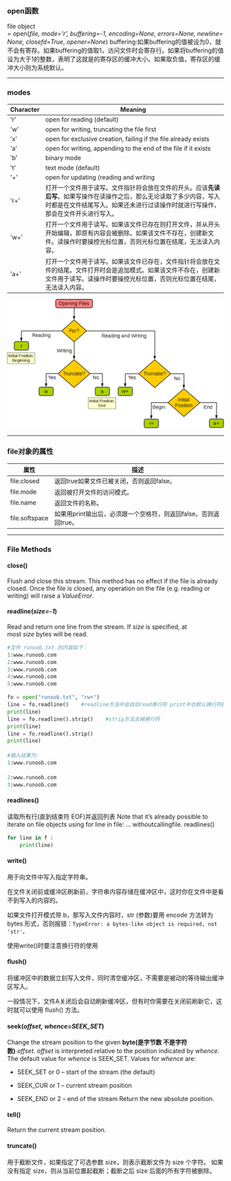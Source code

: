 ### **open函数**
file object = open(*file, mode=’r’, buffering=-1, encoding=None, errors=None, newline=None, closefd=True, opener=None*)
buffering:如果buffering的值被设为0，就不会有寄存。如果buffering的值取1，访问文件时会寄存行。如果将buffering的值设为大于1的整数，表明了这就是的寄存区的缓冲大小。如果取负值，寄存区的缓冲大小则为系统默认。
***
### **modes**

Character|Meaning
-|-
'r'|	open for reading (default)
'w'	|open for writing, truncating the file first
'x'	|open for exclusive creation, failing if the file already exists
'a'	|open for writing, appending to the end of the file if it exists
'b'	|binary mode
't'	|text mode (default)
'+'	|open for updating (reading and writing
'r+'|	打开一个文件用于读写。文件指针将会放在文件的开头。应该**先读后写**。如果写操作在读操作之后，那么无论读取了多少内容，写入时都是在文件结尾写入。如果还未进行过读操作时就进行写操作，那会在文件开头进行写入。
'w+'|	打开一个文件用于读写。如果该文件已存在则打开文件，并从开头开始编辑，即原有内容会被删除。如果该文件不存在，创建新文件。读操作时要操控光标位置，否则光标位置在结尾，无法读入内容。
'a+'|	打开一个文件用于读写。如果该文件已存在，文件指针将会放在文件的结尾。文件打开时会是追加模式。如果该文件不存在，创建新文件用于读写。读操作时要操控光标位置，否则光标位置在结尾，无法读入内容。
![avatar](/pic/读写模式.png)
***
### **file对象的属性**
属性|	描述
-|-
file.closed|	返回true如果文件已被关闭，否则返回false。
file.mode|	返回被打开文件的访问模式。
file.name| 返回文件的名称。
file.softspace|	如果用print输出后，必须跟一个空格符，则返回false。否则返回true。
***
### **File Methods**

#### **close()**
Flush and close this stream. This method has no effect if the file is already closed. Once the file is closed, any operation on the file (e.g. reading or writing) will raise a *ValueError*.

#### **readline(*size=-1*)**
Read and return one line from the stream. If *size* is specified, at most *size* bytes will be read.

```python
#文件 runoob.txt 的内容如下：
1:www.runoob.com
2:www.runoob.com
3:www.runoob.com
4:www.runoob.com
5:www.runoob.com
```
```python
fo = open("runoob.txt", "rw+")
line = fo.readline()    #readline方法中会自动read换行符 print中也默认换行符结尾 所以会产生两个换行符
print(line)
line = fo.readline().strip()    #strip方法去掉换行符
print(line)
line = fo.readline().strip()
print(line)
​
#输入结果为:
1:www.runoob.com    
    
2:www.runoob.com
3:www.runoob.com
```
#### **readlines()**

读取所有行(直到结束符 EOF)并返回列表
Note that it’s already possible to iterate on file objects using for line in file: ... withoutcallingfile.
readlines()
```python
for line in f :
    print(line)

```
#### **write()**
用于向文件中写入指定字符串。

在文件关闭前或缓冲区刷新前，字符串内容存储在缓冲区中，这时你在文件中是看不到写入的内容的。

如果文件打开模式带 b，那写入文件内容时，str (参数)要用 encode 方法转为 bytes 形式，否则报错：`TypeError: a bytes-like object is required, not 'str'。`

使用write()时要注意换行符的使用

#### **flush()**

将缓冲区中的数据立刻写入文件，同时清空缓冲区，不需要是被动的等待输出缓冲区写入。

一般情况下，文件A关闭后会自动刷新缓冲区，但有时你需要在关闭前刷新它，这时就可以使用 flush() 方法。

#### **seek(*offset, whence=SEEK_SET*)**

Change the stream position to the given **byte(是字节数 不是字符数)** *offset*. *offset* is interpreted relative to the position indicated by *whence*. The default value for *whence* is SEEK_SET. Values for *whence* are:
* SEEK_SET or 0 – start of the stream (the default)

* SEEK_CUR or 1 – current stream position

* SEEK_END or 2 – end of the stream
Return the new absolute position.

#### **tell()**
Return the current stream position.

#### **truncate()**
用于截断文件，如果指定了可选参数 size，则表示截断文件为 size 个字符。 如果没有指定 size，则从当前位置起截断；截断之后 size 后面的所有字符被删除。